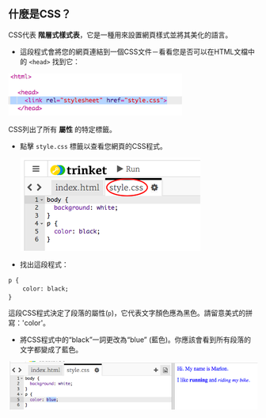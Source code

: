 ## 什麼是CSS？

CSS代表 **階層式樣式表**，它是一種用來設置網頁樣式並將其美化的語言。

+ 這段程式會將您的網頁連結到一個CSS文件－看看您是否可以在HTML文檔中的 `<head>` 找到它：

![截圖](images/birthday-css-link.png)

CSS列出了所有 **屬性** 的特定標籤。

+ 點擊 `style.css` 標籤以查看您網頁的CSS程式。
    
    ![截圖](images/birthday-css-tab.png)

+ 找出這段程式：

```html
p {
    color: black;
}
```

這段CSS程式決定了段落的屬性(`p`)，它代表文字顏色應為黑色。請留意美式的拼寫：'color'。

+ 將CSS程式中的“black”一詞更改為“blue” (藍色)。你應該會看到所有段落的文字都變成了藍色。

![截圖](images/birthday-edit-css.png)